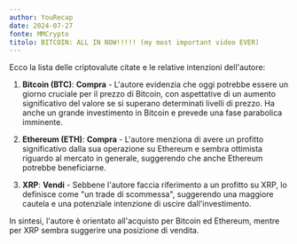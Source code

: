 ```yaml
---
author: YouRecap
date: 2024-07-27
fonte: MMCrypto
titolo: BITCOIN: ALL IN NOW!!!!! (my most important video EVER)
---
```


Ecco la lista delle criptovalute citate e le relative intenzioni dell'autore:

1. **Bitcoin (BTC)**: **Compra** - L'autore evidenzia che oggi potrebbe essere un giorno cruciale per il prezzo di Bitcoin, con aspettative di un aumento significativo del valore se si superano determinati livelli di prezzo. Ha anche un grande investimento in Bitcoin e prevede una fase parabolica imminente.

2. **Ethereum (ETH)**: **Compra** - L'autore menziona di avere un profitto significativo dalla sua operazione su Ethereum e sembra ottimista riguardo al mercato in generale, suggerendo che anche Ethereum potrebbe beneficiarne.

3. **XRP**: **Vendi** - Sebbene l'autore faccia riferimento a un profitto su XRP, lo definisce come "un trade di scommessa", suggerendo una maggiore cautela e una potenziale intenzione di uscire dall'investimento.

In sintesi, l'autore è orientato all'acquisto per Bitcoin ed Ethereum, mentre per XRP sembra suggerire una posizione di vendita.
